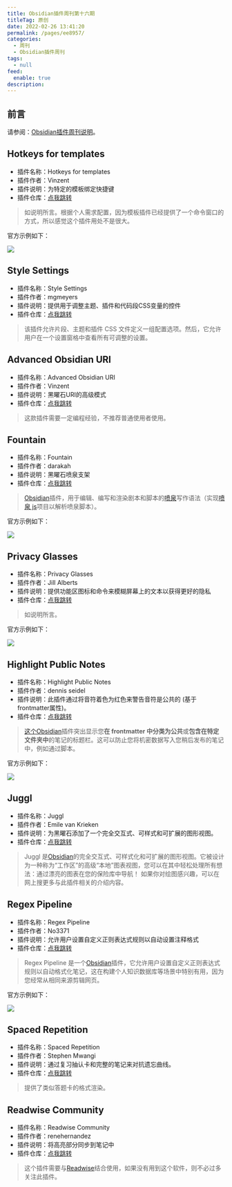 ```yaml
---
title: Obsidian插件周刊第十六期
titleTag: 原创
date: 2022-02-26 13:41:20
permalink: /pages/ee8957/
categories: 
  - 周刊
  - Obsidian插件周刊
tags: 
  - null
feed: 
  enable: true
description: 
---
```


## 前言

请参阅：[Obsidian插件周刊说明](https://wiki.eryajf.net/pages/bcc523/)。

## Hotkeys for templates

- 插件名称：Hotkeys for templates
- 插件作者：Vinzent
- 插件说明：为特定的模板绑定快捷键
- 插件仓库：[点我跳转](https://github.com/Vinzent03/obsidian-hotkeys-for-templates)

>如说明所言。根据个人需求配置，因为模板插件已经提供了一个命令窗口的方式，所以感觉这个插件用处不是很大。

官方示例如下：

![](http://t.eryajf.net/imgs/2022/01/53f15953f734705f.png)

## Style Settings

- 插件名称：Style Settings
- 插件作者：mgmeyers
- 插件说明：提供用于调整主题、插件和代码段CSS变量的控件
- 插件仓库：[点我跳转](https://github.com/mgmeyers/obsidian-style-settings)

>该插件允许片段、主题和插件 CSS 文件定义一组配置选项。然后，它允许用户在一个设置窗格中查看所有可调整的设置。 

## Advanced Obsidian URI

- 插件名称：Advanced Obsidian URI
- 插件作者：Vinzent
- 插件说明：黑曜石URI的高级模式
- 插件仓库：[点我跳转](https://github.com/Vinzent03/obsidian-advanced-uri)

>这款插件需要一定编程经验，不推荐普通使用者使用。

## Fountain

- 插件名称：Fountain
- 插件作者：darakah
- 插件说明：黑曜石喷泉支架
- 插件仓库：[点我跳转](https://github.com/Darakah/obsidian-fountain)

>[Obsidian](https://obsidian.md/)插件，用于编辑、编写和渲染剧本和脚本的[喷泉](https://fountain.io/)写作语法（实现[喷泉 js](https://github.com/mattdaly/Fountain.js)项目以解析喷泉脚本）。


官方示例如下： 

![](http://t.eryajf.net/imgs/2022/01/2880f263243be720.png)

## Privacy Glasses

- 插件名称：Privacy Glasses
- 插件作者：Jill Alberts
- 插件说明：提供功能区图标和命令来模糊屏幕上的文本以获得更好的隐私
- 插件仓库：[点我跳转](https://github.com/jillalberts/privacy-glasses)

>如说明所言。

官方示例如下： 

![](http://t.eryajf.net/imgs/2022/01/b72622f2718f2080.gif)

## Highlight Public Notes

- 插件名称：Highlight Public Notes
- 插件作者：dennis seidel
- 插件说明：此插件通过将音符着色为红色来警告音符是公共的 (基于frontmatter属性)。
- 插件仓库：[点我跳转](https://github.com/dennisseidel/highlightpublicnotes-obsidian-plugin)

>[这个Obsidian](https://obsidian.md/)插件突出显示您**在 frontmatter 中分类为公共**或**包含在特定文件夹中**的笔记的标题栏。这可以防止您将机密数据写入您稍后发布的笔记中，例如通过脚本。

官方示例如下： 

![](http://t.eryajf.net/imgs/2022/01/ea79837194b80f7a.png)

## Juggl

- 插件名称：Juggl
- 插件作者：Emile van Krieken
- 插件说明：为黑曜石添加了一个完全交互式、可样式和可扩展的图形视图。
- 插件仓库：[点我跳转](https://github.com/HEmile/juggl)

>Juggl 是[Obsidian](https://obsidian.md/)的完全交互式、可样式化和可扩展的图形视图。它被设计为一种称为“工作区”的高级“本地”图表视图，您可以在其中轻松处理所有想法：通过漂亮的图表在您的保险库中导航！
>如果你对绘图感兴趣，可以在网上搜更多与此插件相关的介绍内容。

## Regex Pipeline

- 插件名称：Regex Pipeline
- 插件作者：No3371
- 插件说明：允许用户设置自定义正则表达式规则以自动设置注释格式
- 插件仓库：[点我跳转](https://github.com/No3371/obsidian-regex-pipeline)

>Regex Pipeline 是一个[Obsidian](https://obsidian.md/)插件，它允许用户设置自定义正则表达式规则以自动格式化笔记，这在构建个人知识数据库等场景中特别有用，因为您经常从相同来源剪辑网页。

官方示例如下： 

![](http://t.eryajf.net/imgs/2022/01/eb7d01dd41014dac.gif)

## Spaced Repetition

- 插件名称：Spaced Repetition
- 插件作者：Stephen Mwangi
- 插件说明：通过复习抽认卡和完整的笔记来对抗遗忘曲线。
- 插件仓库：[点我跳转](https://github.com/st3v3nmw/obsidian-spaced-repetition)

>提供了类似答题卡的格式渲染。

## Readwise Community

- 插件名称：Readwise Community
- 插件作者：renehernandez
- 插件说明：将高亮部分同步到笔记中
- 插件仓库：[点我跳转](https://github.com/renehernandez/obsidian-readwise)

>这个插件需要与[Readwise](https://readwise.io/)结合使用，如果没有用到这个软件，则不必过多关注此插件。
